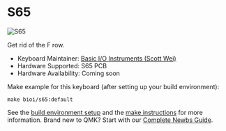 # S65

![S65](https://img.zfrontier.com/post/20200514/FucHmQHc4zv7NG68UnDMlpOS798l?imageView2/2/format/webp)

Get rid of the F row.

* Keyboard Maintainer: [Basic I/O Instruments (Scott Wei)](https://github.com/scottywei)
* Hardware Supported: S65 PCB
* Hardware Availability: Coming soon

Make example for this keyboard (after setting up your build environment):

    make bioi/s65:default

See the [build environment setup](https://docs.qmk.fm/#/getting_started_build_tools) and the [make instructions](https://docs.qmk.fm/#/getting_started_make_guide) for more information. Brand new to QMK? Start with our [Complete Newbs Guide](https://docs.qmk.fm/#/newbs).
